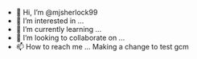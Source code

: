 - 👋 Hi, I’m @mjsherlock99
- 👀 I’m interested in ...
- 🌱 I’m currently learning ...
- 💞️ I’m looking to collaborate on ...
- 📫 How to reach me ...
Making a change to test gcm

<!---
mjsherlock99/mjsherlock99 is a ✨ special ✨ repository because its `README.md` (this file) appears on your GitHub profile.
You can click the Preview link to take a look at your changes.
--->
